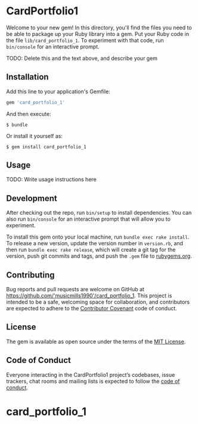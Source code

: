 # CardPortfolio1

Welcome to your new gem! In this directory, you'll find the files you need to be able to package up your Ruby library into a gem. Put your Ruby code in the file `lib/card_portfolio_1`. To experiment with that code, run `bin/console` for an interactive prompt.

TODO: Delete this and the text above, and describe your gem

## Installation

Add this line to your application's Gemfile:

```ruby
gem 'card_portfolio_1'
```

And then execute:

    $ bundle

Or install it yourself as:

    $ gem install card_portfolio_1

## Usage

TODO: Write usage instructions here

## Development

After checking out the repo, run `bin/setup` to install dependencies. You can also run `bin/console` for an interactive prompt that will allow you to experiment.

To install this gem onto your local machine, run `bundle exec rake install`. To release a new version, update the version number in `version.rb`, and then run `bundle exec rake release`, which will create a git tag for the version, push git commits and tags, and push the `.gem` file to [rubygems.org](https://rubygems.org).

## Contributing

Bug reports and pull requests are welcome on GitHub at https://github.com/'musicmills1990'/card_portfolio_1. This project is intended to be a safe, welcoming space for collaboration, and contributors are expected to adhere to the [Contributor Covenant](http://contributor-covenant.org) code of conduct.

## License

The gem is available as open source under the terms of the [MIT License](https://opensource.org/licenses/MIT).

## Code of Conduct

Everyone interacting in the CardPortfolio1 project’s codebases, issue trackers, chat rooms and mailing lists is expected to follow the [code of conduct](https://github.com/'musicmills1990'/card_portfolio_1/blob/master/CODE_OF_CONDUCT.md).
# card_portfolio_1
